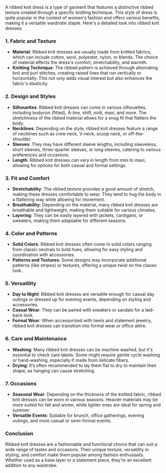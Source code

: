 A ribbed knit dress is a type of garment that features a distinctive ribbed texture created through a specific knitting technique. This style of dress is quite popular in the context of women's fashion and offers various benefits, making it a versatile wardrobe staple. Here's a detailed look into ribbed knit dresses:

### 1. **Fabric and Texture**
   - **Material**: Ribbed knit dresses are usually made from knitted fabrics, which can include cotton, wool, polyester, nylon, or blends. The choice of material affects the dress's comfort, stretchability, and warmth.
   - **Knitting Technique**: The ribbed pattern is achieved through alternating knit and purl stitches, creating raised lines that run vertically or horizontally. This not only adds visual interest but also enhances the fabric's elasticity.

### 2. **Design and Styles**
   - **Silhouettes**: Ribbed knit dresses can come in various silhouettes, including bodycon (fitted), A-line, shift, midi, maxi, and more. The stretchiness of the ribbed material allows for a snug fit that flatters the body.
   - **Necklines**: Depending on the style, ribbed knit dresses feature a range of necklines such as crew neck, V-neck, scoop neck, or off-the-shoulder.
   - **Sleeves**: They may have different sleeve lengths, including sleeveless, short sleeves, three-quarter sleeves, or long sleeves, catering to various preferences and occasions.
   - **Length**: Ribbed knit dresses can vary in length from mini to maxi, allowing for options for both casual and formal settings.

### 3. **Fit and Comfort**
   - **Stretchability**: The ribbed texture provides a good amount of stretch, making these dresses comfortable to wear. They tend to hug the body in a flattering way while allowing for movement.
   - **Breathability**: Depending on the material, many ribbed knit dresses are breathable and lightweight, making them suitable for various climates.
   - **Layering**: They can be easily layered with jackets, cardigans, or sweaters, making them adaptable for different seasons.

### 4. **Color and Patterns**
   - **Solid Colors**: Ribbed knit dresses often come in solid colors ranging from classic neutrals to bold hues, allowing for easy styling and coordination with accessories.
   - **Patterns and Textures**: Some designs may incorporate additional patterns (like stripes) or textures, offering a unique twist on the classic look. 

### 5. **Versatility**
   - **Day to Night**: Ribbed knit dresses are versatile enough for casual day outings or dressed up for evening events, depending on styling and accessories.
   - **Casual Wear**: They can be paired with sneakers or sandals for a laid-back look.
   - **Formal Wear**: When accessorized with heels and statement jewelry, ribbed knit dresses can transition into formal wear or office attire.

### 6. **Care and Maintenance**
   - **Washing**: Many ribbed knit dresses can be machine washed, but it's essential to check care labels. Some might require gentle cycle washing or hand-washing, especially if made from delicate fibers.
   - **Drying**: It’s often recommended to lay them flat to dry to maintain their shape, as hanging can cause stretching.

### 7. **Occasions**
   - **Seasonal Wear**: Depending on the thickness of the knitted fabric, ribbed knit dresses can be worn in various seasons. Heavier materials may be more suited for fall and winter, while lighter ones are ideal for spring and summer.
   - **Versatile Events**: Suitable for brunch, office gatherings, evening outings, and more casual or semi-formal events.

### Conclusion
Ribbed knit dresses are a fashionable and functional choice that can suit a wide range of tastes and occasions. Their unique texture, versatility in styling, and comfort make them popular among fashion enthusiasts. Whether used as a base layer or a statement piece, they're an excellent addition to any wardrobe.